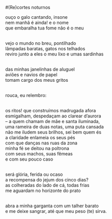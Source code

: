 #(Re)cortes noturnos<br/>

ouço o galo cantando, insone<br/>
nem manhã é ainda! e o nome<br/>
que embaralha tua fome não é o meu<br/><br/>

vejo o mundo no breu, pontilhado<br/>
lâmpadas baratas, gatos nos telhados<br/>
reviro junto a eles o meu lixo e umas sardinhas<br/><br/>

das minhas janelinhas de aluguel<br/>
aviões e navios de papel<br/>
tomam cargo dos meus gritos<br/><br/>

rouca, eu relembro:<br/><br/>

os ritos! que construímos madrugada afora<br/>
esmigalham, despedaçam ao clarear d’aurora<br/>
&#8211; a quem chamam de mãe e santa iluminada,<br/>
uma rameira de duas notas, uma puta cansada<br/>
não me iludem seus brilhos, sei bem quem és<br/>
a claridade enlameia os seus pés<br/>
com que danças nas ruas da zona<br/>
minha fé se deitou na poltrona<br/>
com seus machos, suas fêmeas<br/>
e com seu pouco caso<br/><br/>

será glória, ferida ou ocaso<br/>
a recompensa do jejum dos cinco dias?<br/>
as colheradas do lado de cá, todas frias<br/>
me aguardam no horizonte do prato<br/><br/>

abra a minha garganta com um talher barato<br/>
e me deixe sangrar, até que meu peso (te) sirva.
